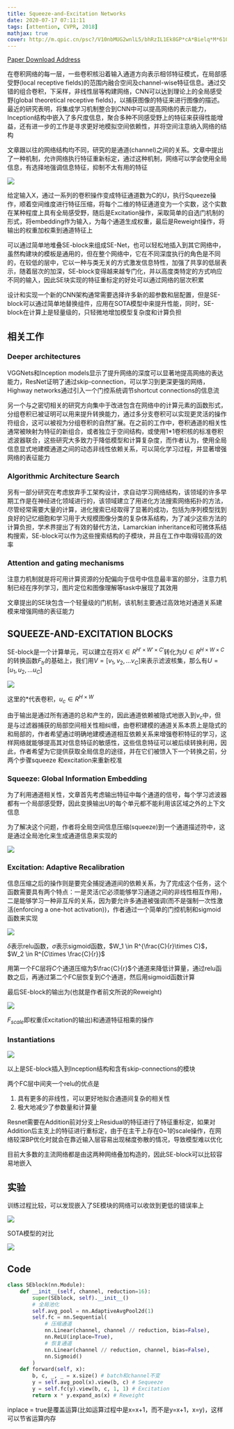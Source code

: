 ```yaml
---
title: Squeeze-and-Excitation Networks
date: 2020-07-17 07:11:11
tags: [attention, CVPR, 2018]
mathjax: true
cover: http://m.qpic.cn/psc?/V10nbMUG2wnlL5/bhRzIL1Ek8GP*cA*Bielq*M*610lEYAyplrYZWJ2ylBVOPVL*yLKsgoMAO1gF0mQ1HosHBnAJPJU1dwv4Ja8kA!!/b&bo=AAXQAgAAAAARB.c!&rf=viewer_4
---
```

[Paper Download Address](https://arxiv.org/abs/1709.01507)
   
在卷积网络的每一层，一些卷积核沿着输入通道方向表示相邻特征模式，在局部感受野(local receptive fields)的范围内融合空间及channel-wise特征信息。通过交错的组合卷积，下采样，非线性层等构建网络，CNN可以达到理论上的全局感受野(global theoretical receptive fields)，以捕获图像的特征来进行图像的描述。最近的研究表明，将集成学习机制整合到CNN中可以提高网络的表示能力，Inception结构中嵌入了多尺度信息，聚合多种不同感受野上的特征来获得性能增益，还有进一步的工作是寻求更好地模拟空间依赖性，并将空间注意纳入网络的结构

文章跟以往的网络结构均不同，研究的是通道(channel)之间的关系。文章中提出了一种机制，允许网络执行特征重新标定，通过这种机制，网络可以学会使用全局信息，有选择地强调信息特征，抑制不太有用的特征

![](http://m.qpic.cn/psc?/V10nbMUG3EIcUi/bhRzIL1Ek8GP*cA*BielqxuIh0WAEPeCPxvz5rbvQLkND0W21bU5Lik6VxkS3HwtH3tLCqE152J4NeiiJTcPhQ!!/b&bo=gAWYAQAAAAADBz4!&rf=viewer_4)

给定输入X，通过一系列的卷积操作变成特征通道数为C的U，执行Squeeze操作，顺着空间维度进行特征压缩，将每个二维的特征通道变为一个实数，这个实数在某种程度上具有全局感受野，随后是Excitation操作，采取简单的自选门机制的形式，将embedding作为输入，为每个通道生成权重，最后是Reweight操作，将输出的权重加权乘到通道特征上

可以通过简单地堆叠SE-block来组成SE-Net，也可以轻松地插入到其它网络中，虽然构建块的模板是通用的，但在整个网络中，它在不同深度执行的角色是不同的，在较低的层中，它以一种与类无关的方式激发信息特性，加强了共享的低层表示，随着层次的加深，SE-block变得越来越专门化，并以高度类特定的方式响应不同的输入，因此SE块实现的特征重标定的好处可以通过网络的层次积累

设计和实现一个新的CNN架构通常需要选择许多新的超参数和层配置，但是SE-block可以通过简单地替换组件，应用在SOTA模型中来提升性能，同时，SE-block在计算上是轻量级的，只轻微地增加模型复杂度和计算负担

## 相关工作

### Deeper architectures

VGGNets和Inception models显示了提升网络的深度可以显著地提高网络的表达能力，ResNet证明了通过skip-connection，可以学习到更深更强的网络，Highway networks通过引入一个门控系统调节shortcut connections的信息流

另一个与之密切相关的研究方向集中于改进包含在网络中的计算元素的函数形式，分组卷积已被证明可以用来提升转换能力，通过多分支卷积可以实现更灵活的操作符组合，这可以被视为分组卷积的自然扩展。在之前的工作中，卷积通道的相关性通常被映射为特征的新组合，或者独立于空间结构，或使用1*1卷积核的标准卷积滤波器联合，这些研究大多致力于降低模型和计算复杂度，而作者认为，使用全局信息显式地建模通道之间的动态非线性依赖关系，可以简化学习过程，并显著增强网络的表征能力

### Algorithmic Architecture Search

另有一部分研究在考虑放弃手工架构设计，求自动学习网络结构，该领域的许多早期工作是在神经进化领域进行的，该领域建立了用进化方法搜索网络拓扑的方法，尽管经常需要大量的计算，进化搜索已经取得了显著的成功，包括为序列模型找到良好的记忆细胞和学习用于大规模图像分类的复杂体系结构，为了减少这些方法的计算负担，学术界提出了有效的替代方法，Lamarckian inheritance和可微体系结构搜索，SE-block可以作为这些搜索结构的子模块，并且在工作中取得较高的效率

### Attention and gating mechanisms

注意力机制就是将可用计算资源的分配偏向于信号中信息最丰富的部分，注意力机制已经在序列学习，图片定位和图像理解等task中展现了其效用

文章提出的SE块包含一个轻量级的门机制，该机制主要通过高效地对通道关系建模来增强网络的表征能力

## SQUEEZE-AND-EXCITATION BLOCKS

SE-block是一个计算单元，可以建立在将$X \in R^{H'\times W'\times C'}$转化为$U \in R^{H \times W\times C}$的转换函数$F_{tr}$的基础上，我们用$V = [v_1, v_2,\dots v_C]$来表示滤波核集，那么有$U = [u_1, u_2,\dots u_C]$

![](http://m.qpic.cn/psc?/V10nbMUG3EIcUi/BmgsQzVq*GNja8O.UNZvUZ18Oz9ImO6M51tS1vFayh*50NGZfFGphtrJVUL8s9Po627MfCcWY3aN8xfmvb8d29SL7W71xacYKgqKkiROO1M!/b&bo=lgFuAAAAAAADF8s!&rf=viewer_4)

这里的*代表卷积，$u_c \in R^{H\times W}$

由于输出是通过所有通道的总和产生的，因此通道依赖被隐式地嵌入到$v_c$中，但是与过滤器捕获的局部空间相关性相纠缠，由卷积建模的通道关系本质上是隐式的和局部的，作者希望通过明确地建模通道相互依赖关系来增强卷积特征的学习，这样网络就能够提高其对信息特征的敏感性，这些信息特征可以被后续转换利用，因此，作者希望为它提供获取全局信息的途径，并在它们被馈入下一个转换之前，分两个步骤squeeze 和excitation来重新校准

### Squeeze: Global Information Embedding

为了利用通道相关性，文章首先考虑输出特征中每个通道的信号，每个学习滤波器都有一个局部感受野，因此变换输出U的每个单元都不能利用该区域之外的上下文信息

为了解决这个问题，作者将全局空间信息压缩(squeeze)到一个通道描述符中，这是通过全局池化来生成通道信息来实现的

![](http://m.qpic.cn/psc?/V10nbMUG3EIcUi/BmgsQzVq*GNja8O.UNZvUctkbQL2J**Kf7ZaVF9x.0mmfYIjLy0lvDhN5x7rAzjQaQn6OAE.PW9JHJcpWsKlD88yj9xGM5pyGCB2Gb*oAnw!/b&bo=JwJxAAAAAAADF2Y!&rf=viewer_4)

### Excitation: Adaptive Recalibration

信息压缩之后的操作则是要完全捕捉通道间的依赖关系，为了完成这个任务，这个函数需要具有两个特点：一是灵活(它必须能够学习通道之间的非线性相互作用)，二是能够学习一种非互斥的关系，因为要允许多通道被强调(而不是强制一次性激活(enforcing a one-hot activation))，作者通过一个简单的门控机制和sigmoid函数来实现

![](http://m.qpic.cn/psc?/V10nbMUG3EIcUi/BmgsQzVq*GNja8O.UNZvUfmbh4xOtCsw1PNYOa7czGyx6Mx8dq9fBZDbeU1LzrXeIibDmFEoS9NMoiO3MisileTX5EVy32UqM3qIbKMZbbU!/b&bo=cQJKAAAAAAADFws!&rf=viewer_4)

$\delta$表示relu函数，$\sigma$表示sigmoid函数，$W_1 \in R^{\frac{C}{r}\times C}$，$W_2 \in R^{C\times \frac{C}{r}}$

用第一个FC层将$C$个通道压缩为$\frac{C}{r}$个通道来降低计算量，通过relu函数之后，再通过第二个FC层恢复到$C$个通道，然后用sigmoid函数计算

最后SE-block的输出为(也就是作者前文所说的Reweight)

![](http://m.qpic.cn/psc?/V10nbMUG3EIcUi/BmgsQzVq*GNja8O.UNZvUY5Kq6moWYZkHE7bLv.pK7d.4tnkeMOj.HBjIc8QKf5rTCWbEAEanNPzR9v8Ej3MlxBkt4*EOdxpUxRFqfvru5o!/b&bo=cgFEAAAAAAADFwU!&rf=viewer_4)

$F_{scale}$即权重(Excitation的输出)和通道特征相乘的操作

### Instantiations

![](http://m.qpic.cn/psc?/V10nbMUG3EIcUi/BmgsQzVq*GNja8O.UNZvUSeAFS2VdQL5xzwPX09ykx8UeUEa.pnCXoUnXR4IjJY0GbWxS2oCAwtnnasFX.MffCS04JBAaZqGH*RHfMnz7mc!/b&bo=eQUWAgAAAAADF1o!&rf=viewer_4)

以上是SE-block插入到Inception结构和含有skip-connections的模块

两个FC层中间夹一个relu的优点是
1. 具有更多的非线性，可以更好地拟合通道间复杂的相关性
2. 极大地减少了参数量和计算量

Resnet需要在Addition前对分支上Residual的特征进行了特征重标定，如果对Addition后主支上的特征进行重标定，由于在主干上存在0~1的scale操作，在网络较深BP优化时就会在靠近输入层容易出现梯度弥散的情况，导致模型难以优化

目前大多数的主流网络都是由这两种网络叠加构造的，因此SE-block可以比较容易地嵌入

## 实验

训练过程比较，可以发现嵌入了SE模块的网络可以收敛到更低的错误率上

![](http://m.qpic.cn/psc?/V10nbMUG3EIcUi/BmgsQzVq*GNja8O.UNZvUU3GJ7Qkvx8dyhr.RljdXo.cwU2qrQVRJcCbPMUKWrNtQ75Szf2MuHeqU.4hs3AoQJB.NmyeqwkKF6EXacqX2A0!/b&bo=fAVOAQAAAAADFwQ!&rf=viewer_4)

SOTA模型的对比

![](http://m.qpic.cn/psc?/V10nbMUG3EIcUi/BmgsQzVq*GNja8O.UNZvUbft8vMsnSX8Cj2z0ExU0lPo9o9M9*xxWeycZv85ZSqGRPRSrl63USZ7ryAlENssCdZTypVQ.8CBwYV4*q23rBI!/b&bo=3gLJAQAAAAADFyY!&rf=viewer_4)

## Code

```python
class SEblock(nn.Module):
    def __init__(self, channel, reduction=16):
        super(SEblock, self).__init__()
        # 全局池化
        self.avg_pool = nn.AdaptiveAvgPool2d(1)
        self.fc = nn.Sequential( 
            # 压缩通道
            nn.Linear(channel, channel // reduction, bias=False),
            nn.ReLU(inplace=True),
            # 恢复通道
            nn.Linear(channel // reduction, channel, bias=False),
            nn.Sigmoid()
        )
    def forward(self, x):
        b, c, _, _ = x.size() # batch和channel不变
        y = self.avg_pool(x).view(b, c) # Sequeeze
        y = self.fc(y).view(b, c, 1, 1) # Excitation
        return x * y.expand_as(x) # Reweight
```

inplace = true是覆盖运算(比如运算过程中是x=x+1，而不是y=x+1，x=y)，这样可以节省运算内存




